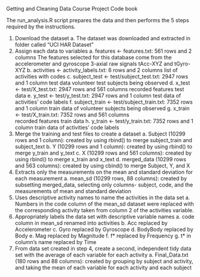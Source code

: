Getting and Cleaning Data Course Project Code book

The run_analysis.R script prepares the data and then performs the 5 steps required by the instructions.

1. Download the dataset
	a. The dataset was downloaded and extracted in folder called “UCI HAR Dataset”
2. Assign each data to variables
	a. features <- features.txt: 561 rows and 2 columns
		The features selected for this database come from the accelerometer and gyroscope 3-axial raw signals tAcc-XYZ and tGyro-XYZ
	b. activities <- activity_labels.txt: 6 rows and 2 columns
		list of activities with codes
	c. subject_test <- test/subject_test.txt: 2947 rows and 1 column
	    test data volunteer test subjects being observed
	d. x_test <- test/X_test.txt: 2947 rows and 561 columns	
	    recorded features test data
    e. y_test <- test/y_test.txt: 2947 rows and 1 column
        test data of activities’ code labels
    f. subject_train <- test/subject_train.txt: 7352 rows and 1 column
        train data of volunteer subjects being observed
	g. x_train <- test/X_train.txt: 7352 rows and 561 columns	
	    recorded features train data
	h. y_train <- test/y_train.txt: 7352 rows and 1 column
	    train data of activities’ code labels
3. Merge the training and test files to create a dataset
	a. Subject (10299 rows and 1 column): created by using rbind() to merge subject_train and subject_text 
	b. Y (10299 rows and 1 column): created by using rbind() to merge y_train and y_text 
	c. X (10299 rows and 561 columns): created by using rbind() to merge x_train and x_text
	d. merged_data (10299 rows and 563 columns): created by using cbind() to merge Subject, Y, and X
4. Extracts only the measurements on the mean and standard deviation for each measurement
	a. mean_sd (10299 rows, 88 columns): created by subsetting merged_data, selecting only columns- subject, code, and the measurements of mean and standard deviation
5. Uses descriptive activity names to name the activities in the data set
	a. Numbers in the code column of the mean_sd dataset were replaced with the corresponding activity taken 
		from column 2 of the activities variable.
6. Appropriately labels the data set with descriptive variable names
	a. code column in mean_sd renamed into activities
	b. Acc replaced by Accelerometer
	c. Gyro replaced by Gyroscope
	d. BodyBody replaced by Body
	e. Mag replaced by Magnitude
	f. f* replaced by Frequency
	g. t* in column’s name replaced by Time
7. From data set created in step 4, create a second, independent tidy data set with the average of each variable for each activity
		a. Final_Data.txt (180 rows and 88 columns): created by grouping by subject and activity, and taking the mean of each                    variable for each activity and each subject
